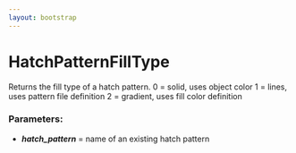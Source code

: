 ```yaml
---
layout: bootstrap
---
```


# HatchPatternFillType

Returns the fill type of a hatch pattern.
            0 = solid, uses object color
            1 = lines, uses pattern file definition
            2 = gradient, uses fill color definition
        

### Parameters:

- ***hatch_pattern*** = name of an existing hatch pattern
        


